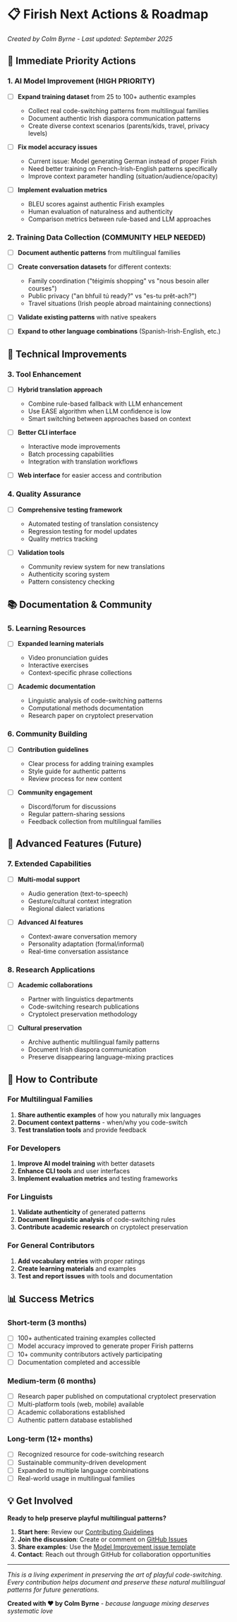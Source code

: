 # 📋 Firish Next Actions & Roadmap

*Created by Colm Byrne - Last updated: September 2025*

## 🎯 Immediate Priority Actions

### 1. AI Model Improvement (HIGH PRIORITY)
- [ ] **Expand training dataset** from 25 to 100+ authentic examples
  - Collect real code-switching patterns from multilingual families
  - Document authentic Irish diaspora communication patterns
  - Create diverse context scenarios (parents/kids, travel, privacy levels)
  
- [ ] **Fix model accuracy issues** 
  - Current issue: Model generating German instead of proper Firish
  - Need better training on French-Irish-English patterns specifically
  - Improve context parameter handling (situation/audience/opacity)

- [ ] **Implement evaluation metrics**
  - BLEU scores against authentic Firish examples
  - Human evaluation of naturalness and authenticity
  - Comparison metrics between rule-based and LLM approaches

### 2. Training Data Collection (COMMUNITY HELP NEEDED)
- [ ] **Document authentic patterns** from multilingual families
- [ ] **Create conversation datasets** for different contexts:
  - Family coordination ("téigimís shopping" vs "nous besoin aller courses")
  - Public privacy ("an bhfuil tú ready?" vs "es-tu prêt-ach?")
  - Travel situations (Irish people abroad maintaining connections)
  
- [ ] **Validate existing patterns** with native speakers
- [ ] **Expand to other language combinations** (Spanish-Irish-English, etc.)

## 🔧 Technical Improvements

### 3. Tool Enhancement
- [ ] **Hybrid translation approach**
  - Combine rule-based fallback with LLM enhancement
  - Use EASE algorithm when LLM confidence is low
  - Smart switching between approaches based on context

- [ ] **Better CLI interface**
  - Interactive mode improvements
  - Batch processing capabilities
  - Integration with translation workflows

- [ ] **Web interface** for easier access and contribution

### 4. Quality Assurance
- [ ] **Comprehensive testing framework**
  - Automated testing of translation consistency
  - Regression testing for model updates
  - Quality metrics tracking

- [ ] **Validation tools**
  - Community review system for new translations
  - Authenticity scoring system
  - Pattern consistency checking

## 📚 Documentation & Community

### 5. Learning Resources
- [ ] **Expanded learning materials**
  - Video pronunciation guides
  - Interactive exercises
  - Context-specific phrase collections

- [ ] **Academic documentation**
  - Linguistic analysis of code-switching patterns
  - Computational methods documentation
  - Research paper on cryptolect preservation

### 6. Community Building
- [ ] **Contribution guidelines**
  - Clear process for adding training examples
  - Style guide for authentic patterns
  - Review process for new content

- [ ] **Community engagement**
  - Discord/forum for discussions
  - Regular pattern-sharing sessions
  - Feedback collection from multilingual families

## 🚀 Advanced Features (Future)

### 7. Extended Capabilities
- [ ] **Multi-modal support**
  - Audio generation (text-to-speech)
  - Gesture/cultural context integration
  - Regional dialect variations

- [ ] **Advanced AI features**
  - Context-aware conversation memory
  - Personality adaptation (formal/informal)
  - Real-time conversation assistance

### 8. Research Applications
- [ ] **Academic collaborations**
  - Partner with linguistics departments
  - Code-switching research publications
  - Cryptolect preservation methodology

- [ ] **Cultural preservation**
  - Archive authentic multilingual family patterns
  - Document Irish diaspora communication
  - Preserve disappearing language-mixing practices

## 🤝 How to Contribute

### For Multilingual Families
1. **Share authentic examples** of how you naturally mix languages
2. **Document context patterns** - when/why you code-switch
3. **Test translation tools** and provide feedback

### For Developers
1. **Improve AI model training** with better datasets
2. **Enhance CLI tools** and user interfaces
3. **Implement evaluation metrics** and testing frameworks

### For Linguists
1. **Validate authenticity** of generated patterns
2. **Document linguistic analysis** of code-switching rules
3. **Contribute academic research** on cryptolect preservation

### For General Contributors
1. **Add vocabulary entries** with proper ratings
2. **Create learning materials** and examples
3. **Test and report issues** with tools and documentation

## 📊 Success Metrics

### Short-term (3 months)
- [ ] 100+ authenticated training examples collected
- [ ] Model accuracy improved to generate proper Firish patterns
- [ ] 10+ community contributors actively participating
- [ ] Documentation completed and accessible

### Medium-term (6 months)
- [ ] Research paper published on computational cryptolect preservation
- [ ] Multi-platform tools (web, mobile) available
- [ ] Academic collaborations established
- [ ] Authentic pattern database established

### Long-term (12+ months)
- [ ] Recognized resource for code-switching research
- [ ] Sustainable community-driven development
- [ ] Expanded to multiple language combinations
- [ ] Real-world usage in multilingual families

## 💡 Get Involved

**Ready to help preserve playful multilingual patterns?**

1. **Start here**: Review our [Contributing Guidelines](CONTRIBUTING.md)
2. **Join the discussion**: Create or comment on [GitHub Issues](../../issues)
3. **Share examples**: Use the [Model Improvement issue template](.github/ISSUE_TEMPLATE/model-improvement.md)
4. **Contact**: Reach out through GitHub for collaboration opportunities

---

*This is a living experiment in preserving the art of playful code-switching. Every contribution helps document and preserve these natural multilingual patterns for future generations.*

**Created with ❤️ by Colm Byrne** - *because language mixing deserves systematic love*